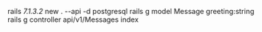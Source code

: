 rails _7.1.3.2_ new . --api -d postgresql
rails g model Message greeting:string
rails g controller api/v1/Messages index
